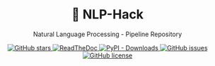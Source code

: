 <h1 align="center">🚀 NLP-Hack</h1>

<p align="center">Natural Language Processing - Pipeline Repository</p>
<p align="center">
  <a href="https://github.com/Overfitter/NLP-Hack/stargazers">
    <img src="https://img.shields.io/github/stars/Overfitter/NLP-Hack.svg?colorA=orange&colorB=orange&logo=github"
         alt="GitHub stars">
  </a>
  <a href="https://Know-Corona.readthedocs.io/">
      <img src="https://readthedocs.org/projects/NLP-Hack/badge/?version=latest"
           alt="ReadTheDoc">
    </a>
  <a href="https://pypi.org/search/?q=Know-Corona">
      <img alt="PyPI - Downloads" src="https://img.shields.io/pypi/dm/NLP-Hack">
  </a>
  <a href="https://github.com/Overfitter/Know-Corona/issues">
        <img src="https://img.shields.io/github/issues/Overfitter/NLP-Hack.svg"
             alt="GitHub issues">
  </a>
  <a href="https://github.com/Overfitter/Know-Corona/blob/master/LICENSE">
        <img src="https://img.shields.io/github/license/Overfitter/NLP-Hack.svg"
             alt="GitHub license">
  </a>  
</p>
